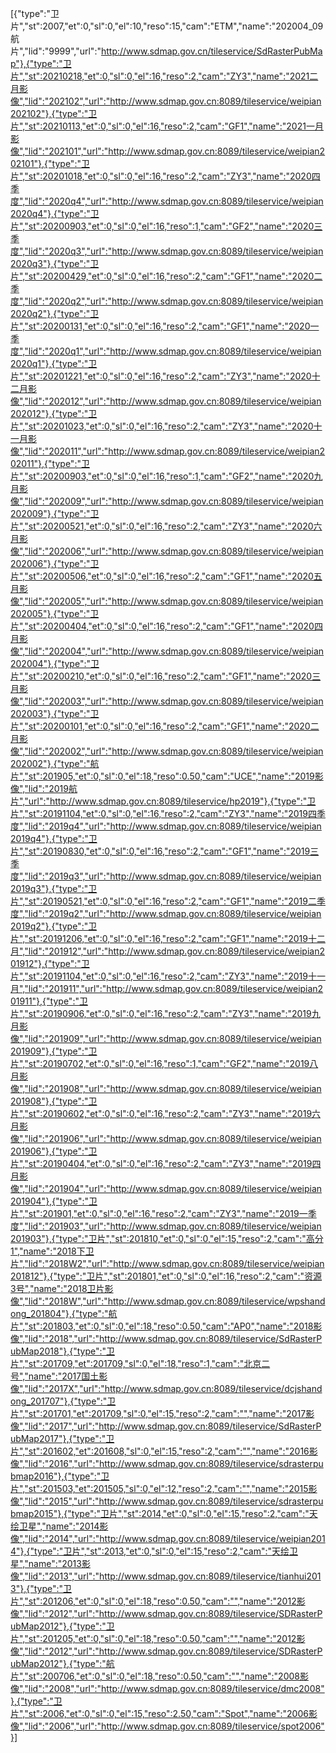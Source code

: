 [{"type":"卫片","st":2007,"et":0,"sl":0,"el":10,"reso":15,"cam":"ETM","name":"202004_09航片","lid":"9999","url":"http://www.sdmap.gov.cn/tileservice/SdRasterPubMap"},{"type":"卫片","st":20210218,"et":0,"sl":0,"el":16,"reso":2,"cam":"ZY3","name":"2021二月影像","lid":"202102","url":"http://www.sdmap.gov.cn:8089/tileservice/weipian202102"},{"type":"卫片","st":20210113,"et":0,"sl":0,"el":16,"reso":2,"cam":"GF1","name":"2021一月影像","lid":"202101","url":"http://www.sdmap.gov.cn:8089/tileservice/weipian202101"},{"type":"卫片","st":20201018,"et":0,"sl":0,"el":16,"reso":2,"cam":"ZY3","name":"2020四季度","lid":"2020q4","url":"http://www.sdmap.gov.cn:8089/tileservice/weipian2020q4"},{"type":"卫片","st":20200903,"et":0,"sl":0,"el":16,"reso":1,"cam":"GF2","name":"2020三季度","lid":"2020q3","url":"http://www.sdmap.gov.cn:8089/tileservice/weipian2020q3"},{"type":"卫片","st":20200429,"et":0,"sl":0,"el":16,"reso":2,"cam":"GF1","name":"2020二季度","lid":"2020q2","url":"http://www.sdmap.gov.cn:8089/tileservice/weipian2020q2"},{"type":"卫片","st":20200131,"et":0,"sl":0,"el":16,"reso":2,"cam":"GF1","name":"2020一季度","lid":"2020q1","url":"http://www.sdmap.gov.cn:8089/tileservice/weipian2020q1"},{"type":"卫片","st":20201221,"et":0,"sl":0,"el":16,"reso":2,"cam":"ZY3","name":"2020十二月影像","lid":"202012","url":"http://www.sdmap.gov.cn:8089/tileservice/weipian202012"},{"type":"卫片","st":20201023,"et":0,"sl":0,"el":16,"reso":2,"cam":"ZY3","name":"2020十一月影像","lid":"202011","url":"http://www.sdmap.gov.cn:8089/tileservice/weipian202011"},{"type":"卫片","st":20200903,"et":0,"sl":0,"el":16,"reso":1,"cam":"GF2","name":"2020九月影像","lid":"202009","url":"http://www.sdmap.gov.cn:8089/tileservice/weipian202009"},{"type":"卫片","st":20200521,"et":0,"sl":0,"el":16,"reso":2,"cam":"ZY3","name":"2020六月影像","lid":"202006","url":"http://www.sdmap.gov.cn:8089/tileservice/weipian202006"},{"type":"卫片","st":20200506,"et":0,"sl":0,"el":16,"reso":2,"cam":"GF1","name":"2020五月影像","lid":"202005","url":"http://www.sdmap.gov.cn:8089/tileservice/weipian202005"},{"type":"卫片","st":20200404,"et":0,"sl":0,"el":16,"reso":2,"cam":"GF1","name":"2020四月影像","lid":"202004","url":"http://www.sdmap.gov.cn:8089/tileservice/weipian202004"},{"type":"卫片","st":20200210,"et":0,"sl":0,"el":16,"reso":2,"cam":"GF1","name":"2020三月影像","lid":"202003","url":"http://www.sdmap.gov.cn:8089/tileservice/weipian202003"},{"type":"卫片","st":20200101,"et":0,"sl":0,"el":16,"reso":2,"cam":"GF1","name":"2020二月影像","lid":"202002","url":"http://www.sdmap.gov.cn:8089/tileservice/weipian202002"},{"type":"航片","st":201905,"et":0,"sl":0,"el":18,"reso":0.50,"cam":"UCE","name":"2019影像","lid":"2019航片","url":"http://www.sdmap.gov.cn:8089/tileservice/hp2019"},{"type":"卫片","st":20191104,"et":0,"sl":0,"el":16,"reso":2,"cam":"ZY3","name":"2019四季度","lid":"2019q4","url":"http://www.sdmap.gov.cn:8089/tileservice/weipian2019q4"},{"type":"卫片","st":20190830,"et":0,"sl":0,"el":16,"reso":2,"cam":"GF1","name":"2019三季度","lid":"2019q3","url":"http://www.sdmap.gov.cn:8089/tileservice/weipian2019q3"},{"type":"卫片","st":20190521,"et":0,"sl":0,"el":16,"reso":2,"cam":"GF1","name":"2019二季度","lid":"2019q2","url":"http://www.sdmap.gov.cn:8089/tileservice/weipian2019q2"},{"type":"卫片","st":20191206,"et":0,"sl":0,"el":16,"reso":2,"cam":"GF1","name":"2019十二月","lid":"201912","url":"http://www.sdmap.gov.cn:8089/tileservice/weipian201912"},{"type":"卫片","st":20191104,"et":0,"sl":0,"el":16,"reso":2,"cam":"ZY3","name":"2019十一月","lid":"201911","url":"http://www.sdmap.gov.cn:8089/tileservice/weipian201911"},{"type":"卫片","st":20190906,"et":0,"sl":0,"el":16,"reso":2,"cam":"ZY3","name":"2019九月影像","lid":"201909","url":"http://www.sdmap.gov.cn:8089/tileservice/weipian201909"},{"type":"卫片","st":20190702,"et":0,"sl":0,"el":16,"reso":1,"cam":"GF2","name":"2019八月影像","lid":"201908","url":"http://www.sdmap.gov.cn:8089/tileservice/weipian201908"},{"type":"卫片","st":20190602,"et":0,"sl":0,"el":16,"reso":2,"cam":"ZY3","name":"2019六月影像","lid":"201906","url":"http://www.sdmap.gov.cn:8089/tileservice/weipian201906"},{"type":"卫片","st":20190404,"et":0,"sl":0,"el":16,"reso":2,"cam":"ZY3","name":"2019四月影像","lid":"201904","url":"http://www.sdmap.gov.cn:8089/tileservice/weipian201904"},{"type":"卫片","st":201901,"et":0,"sl":0,"el":16,"reso":2,"cam":"ZY3","name":"2019一季度","lid":"201903","url":"http://www.sdmap.gov.cn:8089/tileservice/weipian201903"},{"type":"卫片","st":201810,"et":0,"sl":0,"el":15,"reso":2,"cam":"高分1","name":"2018下卫片","lid":"2018W2","url":"http://www.sdmap.gov.cn:8089/tileservice/weipian201812"},{"type":"卫片","st":201801,"et":0,"sl":0,"el":16,"reso":2,"cam":"资源3号","name":"2018卫片影像","lid":"2018W","url":"http://www.sdmap.gov.cn:8089/tileservice/wpshandong_201804"},{"type":"航片","st":201803,"et":0,"sl":0,"el":18,"reso":0.50,"cam":"AP0","name":"2018影像","lid":"2018","url":"http://www.sdmap.gov.cn:8089/tileservice/SdRasterPubMap2018"},{"type":"卫片","st":201709,"et":201709,"sl":0,"el":18,"reso":1,"cam":"北京二号","name":"2017国土影像","lid":"2017X","url":"http://www.sdmap.gov.cn:8089/tileservice/dcjshandong_201707"},{"type":"卫片","st":201701,"et":201709,"sl":0,"el":15,"reso":2,"cam":"","name":"2017影像","lid":"2017","url":"http://www.sdmap.gov.cn:8089/tileservice/SdRasterPubMap2017"},{"type":"卫片","st":201602,"et":201608,"sl":0,"el":15,"reso":2,"cam":"","name":"2016影像","lid":"2016","url":"http://www.sdmap.gov.cn:8089/tileservice/sdrasterpubmap2016"},{"type":"卫片","st":201503,"et":201505,"sl":0,"el":12,"reso":2,"cam":"","name":"2015影像","lid":"2015","url":"http://www.sdmap.gov.cn:8089/tileservice/sdrasterpubmap2015"},{"type":"卫片","st":2014,"et":0,"sl":0,"el":15,"reso":2,"cam":"天绘卫星","name":"2014影像","lid":"2014","url":"http://www.sdmap.gov.cn:8089/tileservice/weipian2014"},{"type":"卫片","st":2013,"et":0,"sl":0,"el":15,"reso":2,"cam":"天绘卫星","name":"2013影像","lid":"2013","url":"http://www.sdmap.gov.cn:8089/tileservice/tianhui2013"},{"type":"卫片","st":201206,"et":0,"sl":0,"el":18,"reso":0.50,"cam":"","name":"2012影像","lid":"2012","url":"http://www.sdmap.gov.cn:8089/tileservice/SDRasterPubMap2012"},{"type":"卫片","st":201205,"et":0,"sl":0,"el":18,"reso":0.50,"cam":"","name":"2012影像","lid":"2012","url":"http://www.sdmap.gov.cn:8089/tileservice/SDRasterPubMap2012"},{"type":"航片","st":200706,"et":0,"sl":0,"el":18,"reso":0.50,"cam":"","name":"2008影像","lid":"2008","url":"http://www.sdmap.gov.cn:8089/tileservice/dmc2008"},{"type":"卫片","st":2006,"et":0,"sl":0,"el":15,"reso":2.50,"cam":"Spot","name":"2006影像","lid":"2006","url":"http://www.sdmap.gov.cn:8089/tileservice/spot2006"}]
